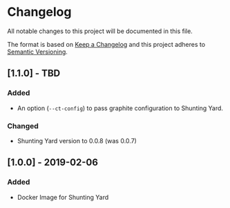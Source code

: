 # Changelog
All notable changes to this project will be documented in this file.

The format is based on [Keep a Changelog](http://keepachangelog.com/en/1.0.0/) and this project adheres to [Semantic Versioning](http://semver.org/spec/v2.0.0.html).

## [1.1.0] - TBD
### Added
- An option (`--ct-config`) to pass graphite configuration to Shunting Yard.

### Changed
- Shunting Yard version to 0.0.8 (was 0.0.7)

## [1.0.0] - 2019-02-06
### Added
- Docker Image for Shunting Yard
